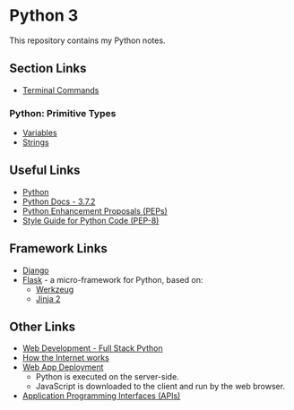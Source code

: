 # Python 3

This repository contains my Python notes.  

## Section Links
- [Terminal Commands](./TOC/terminal-cmds.md)  
### Python: Primitive Types  
- [Variables](./TOC/Primitive_Types/variables.md)
- [Strings](./TOC/Primitive_Types/strings.md)

## Useful Links
- [Python](https://www.python.org/)  
- [Python Docs - 3.7.2](https://docs.python.org/3/)  
- [Python Enhancement Proposals (PEPs)](https://www.python.org/dev/peps/)  
- [Style Guide for Python Code (PEP-8)](https://www.python.org/dev/peps/pep-0008/)

## Framework Links
- [Django](https://www.djangoproject.com)
- [Flask](http://flask.pocoo.org) - a micro-framework for Python, based on:  
    - [Werkzeug](http://werkzeug.pocoo.org)
    - [Jinja 2](http://jinja.pocoo.org)  

## Other Links
- [Web Development - Full Stack Python](https://www.fullstackpython.com/web-development.html)
- [How the Internet works](https://thesquareplanet.com/blog/how-the-internet-works/)
- [Web App Deployment](https://www.fullstackpython.com/deployment.html)
    - Python is executed on the server-side.
    - JavaScript is downloaded to the client and run by the web browser.  
- [Application Programming Interfaces (APIs)](https://www.fullstackpython.com/application-programming-interfaces.html)

